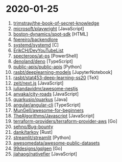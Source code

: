 # 2020-01-25

1. [trimstray/the-book-of-secret-knowledge](https://github.com/trimstray/the-book-of-secret-knowledge "A collection of inspiring lists, manuals, cheatsheets, blogs, hacks, one-liners, cli/web tools and more.") 
2. [microsoft/playwright](https://github.com/microsoft/playwright "Node library to automate Chromium, Firefox and WebKit with a single API") [JavaScript]
3. [boston-dynamics/spot-sdk](https://github.com/boston-dynamics/spot-sdk "Spot SDK repo") [HTML]
4. [fpereiro/backendlore](https://github.com/fpereiro/backendlore "How I write backends") 
5. [systemd/systemd](https://github.com/systemd/systemd "The systemd System and Service Manager") [C]
6. [ErikCH/DevYouTubeList](https://github.com/ErikCH/DevYouTubeList "List of Development YouTube Channels") 
7. [specterops/at-ps](https://github.com/specterops/at-ps "Adversary Tactics - PowerShell Training") [PowerShell]
8. [denoland/deno](https://github.com/denoland/deno "A secure JavaScript and TypeScript runtime") [TypeScript]
9. [public-apis/public-apis](https://github.com/public-apis/public-apis "A collective list of free APIs for use in software and web development.") [Python]
10. [rasbt/deeplearning-models](https://github.com/rasbt/deeplearning-models "A collection of various deep learning architectures, models, and tips") [JupyterNotebook]
11. [rasbt/stat453-deep-learning-ss20](https://github.com/rasbt/stat453-deep-learning-ss20 "STAT 453: Intro to Deep Learning @ UW-Madison (Spring 2020)") [TeX]
12. [zeit/next.js](https://github.com/zeit/next.js "The React Framework") [JavaScript]
13. [juliandavidmr/awesome-nestjs](https://github.com/juliandavidmr/awesome-nestjs "😏 Curated list of NestJS") 
14. [anvaka/city-roads](https://github.com/anvaka/city-roads "Visualization of all roads within any city") [JavaScript]
15. [quarkusio/quarkus](https://github.com/quarkusio/quarkus "Quarkus: Supersonic Subatomic Java.") [Java]
16. [angular/angular-cli](https://github.com/angular/angular-cli "CLI tool for Angular") [TypeScript]
17. [MunGell/awesome-for-beginners](https://github.com/MunGell/awesome-for-beginners "A list of awesome beginners-friendly projects.") 
18. [TheAlgorithms/Javascript](https://github.com/TheAlgorithms/Javascript "A repository for All algorithms implemented in Javascript (for educational purposes only)") [JavaScript]
19. [terraform-providers/terraform-provider-aws](https://github.com/terraform-providers/terraform-provider-aws "Terraform AWS provider") [Go]
20. [sehno/Bug-bounty](https://github.com/sehno/Bug-bounty "Ressources for bug bounty hunting") 
21. [dank/tarkov](https://github.com/dank/tarkov "A Rust library for the Escape from Tarkov API") [Rust]
22. [streamlit/streamlit](https://github.com/streamlit/streamlit "Streamlit — The fastest way to build custom ML tools") [Python]
23. [awesomedata/awesome-public-datasets](https://github.com/awesomedata/awesome-public-datasets "A topic-centric list of HQ open datasets. PR ☛☛☛") 
24. [99designs/gqlgen](https://github.com/99designs/gqlgen "go generate based graphql server library") [Go]
25. [jiahaog/nativefier](https://github.com/jiahaog/nativefier "Make any web page a desktop application") [JavaScript]
